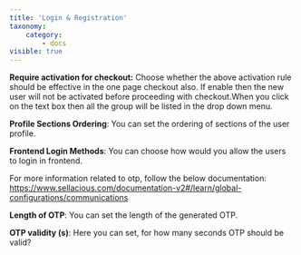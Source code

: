 ```yaml
---
title: 'Login & Registration'
taxonomy:
    category:
        - docs
visible: true
---
```


**Require activation for checkout:** Choose whether the above activation rule should be effective in the one page checkout also. If enable then the new user will not be activated before proceeding with checkout.When you click on the text box then all the group will be listed in the drop down menu.

**Profile Sections Ordering**: You can set the ordering of sections of the user profile.

**Frontend Login Methods**: You can choose how would you allow the users to login in frontend.

For more information related to otp, follow the below documentation:
https://www.sellacious.com/documentation-v2#/learn/global-configurations/communications

**Length of OTP**: You can set the length of the generated OTP.

**OTP validity (s)**: Here you can set, for how many seconds OTP should be valid?
